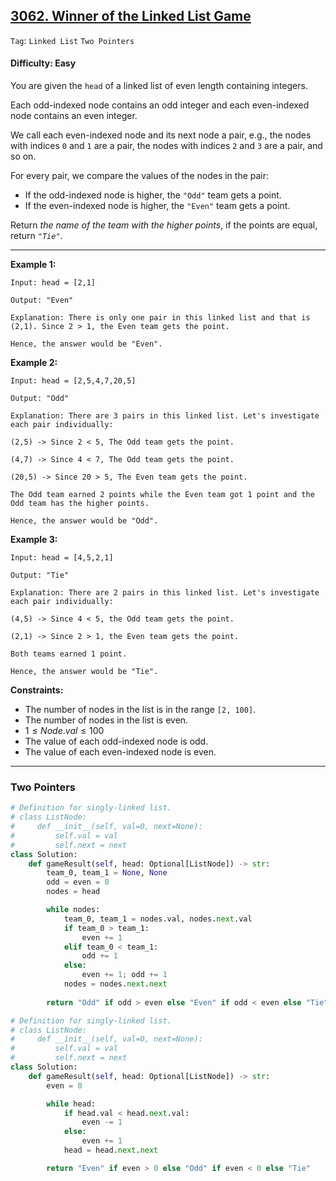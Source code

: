 ## [3062. Winner of the Linked List Game](https://leetcode.com/problems/winner-of-the-linked-list-game)

```Tag```: ```Linked List``` ```Two Pointers```

#### Difficulty: Easy

You are given the ```head``` of a linked list of even length containing integers.

Each odd-indexed node contains an odd integer and each even-indexed node contains an even integer.

We call each even-indexed node and its next node a pair, e.g., the nodes with indices ```0``` and ```1``` are a pair, the nodes with indices ```2``` and ```3``` are a pair, and so on.

For every pair, we compare the values of the nodes in the pair:

- If the odd-indexed node is higher, the ```"Odd"``` team gets a point.
- If the even-indexed node is higher, the ```"Even"``` team gets a point.

Return _the name of the team with the higher points_, if the points are equal, return _```"Tie"```_.

---

__Example 1:__

```
Input: head = [2,1]

Output: "Even"

Explanation: There is only one pair in this linked list and that is (2,1). Since 2 > 1, the Even team gets the point.

Hence, the answer would be "Even".
```

__Example 2:__

```
Input: head = [2,5,4,7,20,5]

Output: "Odd"

Explanation: There are 3 pairs in this linked list. Let's investigate each pair individually:

(2,5) -> Since 2 < 5, The Odd team gets the point.

(4,7) -> Since 4 < 7, The Odd team gets the point.

(20,5) -> Since 20 > 5, The Even team gets the point.

The Odd team earned 2 points while the Even team got 1 point and the Odd team has the higher points.

Hence, the answer would be "Odd".
```

__Example 3:__

```
Input: head = [4,5,2,1]

Output: "Tie"

Explanation: There are 2 pairs in this linked list. Let's investigate each pair individually:

(4,5) -> Since 4 < 5, the Odd team gets the point.

(2,1) -> Since 2 > 1, the Even team gets the point.

Both teams earned 1 point.

Hence, the answer would be "Tie".
```
 
__Constraints:__

- The number of nodes in the list is in the range ```[2, 100]```.
- The number of nodes in the list is even.
- $1 \le Node.val \le 100$
- The value of each odd-indexed node is odd.
- The value of each even-indexed node is even.

---

### Two Pointers

```Python
# Definition for singly-linked list.
# class ListNode:
#     def __init__(self, val=0, next=None):
#         self.val = val
#         self.next = next
class Solution:
    def gameResult(self, head: Optional[ListNode]) -> str:
        team_0, team_1 = None, None
        odd = even = 0
        nodes = head

        while nodes:
            team_0, team_1 = nodes.val, nodes.next.val
            if team_0 > team_1:
                even += 1
            elif team_0 < team_1:
                odd += 1
            else:
                even += 1; odd += 1
            nodes = nodes.next.next
        
        return "Odd" if odd > even else "Even" if odd < even else "Tie"
```

```Python
# Definition for singly-linked list.
# class ListNode:
#     def __init__(self, val=0, next=None):
#         self.val = val
#         self.next = next
class Solution:
    def gameResult(self, head: Optional[ListNode]) -> str:
        even = 0

        while head:
            if head.val < head.next.val:
                even -= 1
            else:
                even += 1
            head = head.next.next

        return "Even" if even > 0 else "Odd" if even < 0 else "Tie"
```
